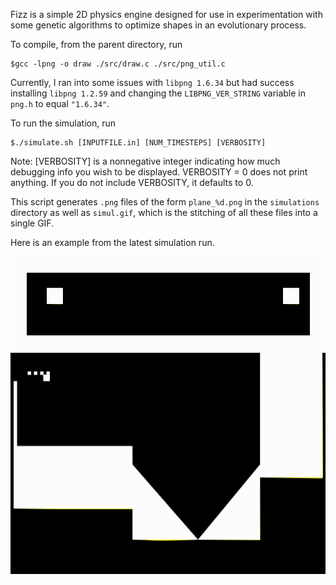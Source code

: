 Fizz is a simple 2D physics engine designed for use in experimentation with some genetic algorithms to optimize shapes in an evolutionary process.

To compile, from the parent directory, run

    $gcc -lpng -o draw ./src/draw.c ./src/png_util.c

Currently, I ran into some issues with `libpng 1.6.34` but had success installing `libpng 1.2.59` and changing the `LIBPNG_VER_STRING` variable in `png.h` to equal `"1.6.34"`.

To run the simulation, run

    $./simulate.sh [INPUTFILE.in] [NUM_TIMESTEPS] [VERBOSITY]

Note: [VERBOSITY] is a nonnegative integer indicating how much debugging info you wish to be displayed.  VERBOSITY = 0 does not print anything.  If you do not include VERBOSITY, it defaults to 0.

This script generates `.png` files of the form `plane_%d.png` in the `simulations` directory as well as `simul.gif`, which is the stitching of all these files into a single GIF.

Here is an example from the latest simulation run.


![Example 1](./simulations/simul.gif)
![Example 2](./simulations/simul2.gif)
